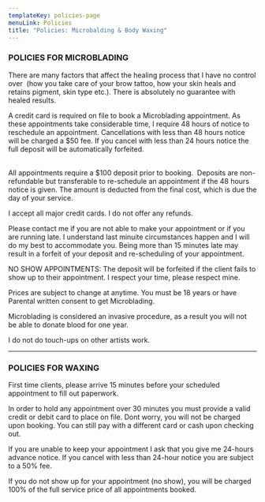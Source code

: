 ```yaml
---
templateKey: policies-page
menuLink: Policies
title: "Policies: Microbalding & Body Waxing"
---
```

### POLICIES FOR MICROBLADING

There are many factors that affect the healing process that I have no
control over  (how you take care of your brow tattoo, how your skin
heals and retains pigment, skin type etc.). There is absolutely no
guarantee with healed results.

A credit card is required on file to book a Microblading appointment. As these appointments take considerable time, I require 48 hours of notice to reschedule an appointment. Cancellations with less than 48
hours notice will be charged a $50 fee. If you cancel with less than
24 hours notice the full deposit will be automatically forfeited.

\
All appointments require a $100 deposit prior to booking.  Deposits
are non-refundable but transferable to re-schedule an appointment if
the 48 hours notice is given. The amount is deducted from the final cost,
which is due the day of your service.


I accept all major  credit cards. I do not offer any
refunds.

Please contact me if you are not able to make your appointment or if
you are running late. I understand last minuite circumstances happen
and I will do my best to accommodate you. Being more than 15 minutes
late may result in a forfeit of your deposit and re-scheduling of your
appointment.

NO SHOW APPOINTMENTS: The deposit will be forfeited if the client
fails to show up to their appointment. I respect your time, please
respect mine.

Prices are subject to change at anytime. You must be 18 years or have
Parental written consent to get Microblading.

Microblading is considered an invasive procedure, as a result you will
not be able to donate blood for one year.

I do not do touch-ups on other artists work.

- - -

### POLICIES FOR WAXING

First time clients, please arrive 15 minutes before your scheduled
appointment to fill out paperwork.

In order to hold any appointment over 30 minutes you must provide a
valid credit or debit card to place on file. Dont worry, you will not
be charged upon booking. You can still pay with a different card or
cash upon checking out.

If you are unable to keep your appointment I ask that you give me
24-hours advance notice. If you cancel with less than 24-hour notice
you are subject to a 50% fee.

If you do not show up for your appointment (no show), you will be
charged 100% of the full service price of all appointments booked.